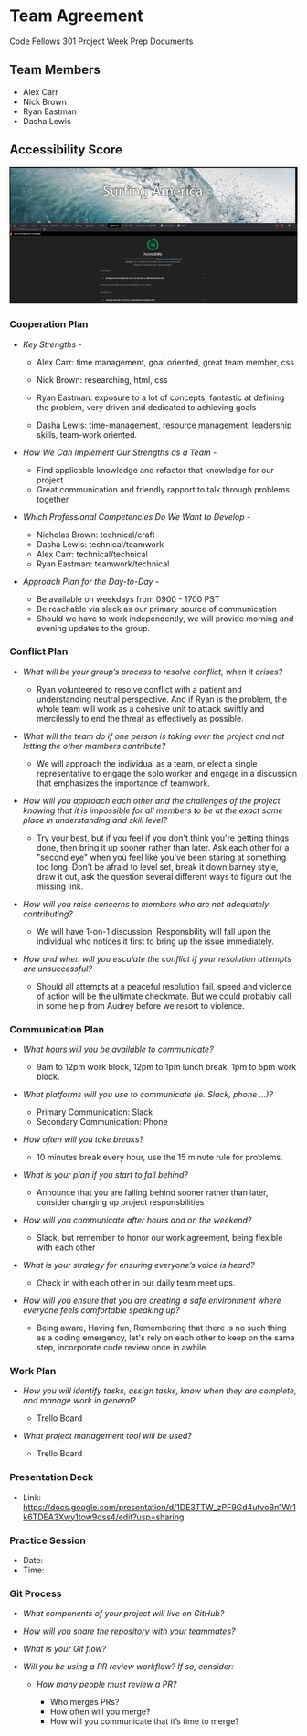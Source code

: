 # Team Agreement

Code Fellows 301 Project Week Prep Documents

## Team Members

* Alex Carr
* Nick Brown
* Ryan Eastman
* Dasha Lewis

## Accessibility Score

![Lighthouse Score](src/images/lighthouse.png)

### Cooperation Plan

* *Key Strengths -*

  * Alex Carr: time management, goal oriented, great team    member, css

  * Nick Brown: researching, html, css

  * Ryan Eastman: exposure to a lot of concepts, fantastic at defining the problem, very driven and dedicated to achieving goals

  * Dasha Lewis: time-management, resource management, leadership skills, team-work oriented.

* *How We Can Implement Our Strengths as a Team -*

  * Find applicable knowledge and refactor that knowledge for our project
  * Great communication and friendly rapport to talk through problems together

* *Which Professional Competencies Do We Want to Develop -*

  * Nicholas Brown: technical/craft
  * Dasha Lewis: technical/teamwork
  * Alex Carr: technical/technical
  * Ryan Eastman: teamwork/technical

* *Approach Plan for the Day-to-Day -*

  * Be available on weekdays from 0900 - 1700 PST
  * Be reachable via slack as our primary source of communication
  * Should we have to work independently, we will provide morning and evening updates to the group.

### Conflict Plan

* *What will be your group’s process to resolve conflict, when it arises?*
  * Ryan volunteered to resolve conflict with a patient and understanding neutral perspective. And if Ryan is the problem, the whole team will work as a cohesive unit to attack swiftly and mercilessly to end the threat as effectively as possible.

* *What will the team do if one person is taking over the project and not letting the other mambers contribute?*
  * We will approach the individual as a team, or elect a single representative to engage the solo worker and engage in a discussion that emphasizes the importance of teamwork.

* *How will you approach each other and the challenges of the project knowing that it is impossible for all members to be at the exact same place in understanding and skill level?*
  * Try your best, but if you feel if you don't think you're getting things done, then bring it up sooner rather than later. Ask each other for a "second eye" when you feel like you've been staring at something too long. Don't be afraid to level set, break it down barney style, draw it out, ask the question several different ways to figure out the missing link.

* *How will you raise concerns to members who are not adequately contributing?*
  * We will have 1-on-1 discussion. Responsbility will fall upon the individual who notices it first to bring up the issue immediately.

* *How and when will you escalate the conflict if your resolution attempts are unsuccessful?*
  * Should all attempts at a peaceful resolution fail, speed and violence of action will be the ultimate checkmate. But we could probably call in some help from Audrey before we resort to violence.

### Communication Plan

* *What hours will you be available to communicate?*
  * 9am to 12pm work block, 12pm to 1pm lunch break, 1pm to 5pm work block.

* *What platforms will you use to communicate (ie. Slack, phone …)?*
  * Primary Communication: Slack
  * Secondary Communication: Phone

* *How often will you take breaks?*
  * 10 minutes break every hour, use the 15 minute rule for problems.

* *What is your plan if you start to fall behind?*
  * Announce that you are falling behind sooner rather than later, consider changing up project responsbilities

* *How will you communicate after hours and on the weekend?*
  * Slack, but remember to honor our work agreement, being flexible with each other

* *What is your strategy for ensuring everyone’s voice is heard?*
  * Check in with each other in our daily team meet ups.

* *How will you ensure that you are creating a safe environment where everyone feels comfortable speaking up?*
  * Being aware, Having fun, Remembering that there is no such thing as a coding emergency, let's rely on each other to keep on the same step, incorporate code review once in awhile.

### Work Plan

* *How you will identify tasks, assign tasks, know when they are complete, and manage work in general?*
  * Trello Board

* *What project management tool will be used?*
  * Trello Board

### Presentation Deck

* Link: https://docs.google.com/presentation/d/1DE3TTW_zPF9Gd4utvoBn1Wr1k6TDEA3Xwy1tow9dss4/edit?usp=sharing

### Practice Session

* Date:
* Time:

### Git Process

* *What components of your project will live on GitHub?*

* *How will you share the repository with your teammates?*

* *What is your Git flow?*

* *Will you be using a PR review workflow? If so, consider:*
  * *How many people must review a PR?*

    * Who merges PRs?
    * How often will you merge?
    * How will you communicate that it’s time to merge?

